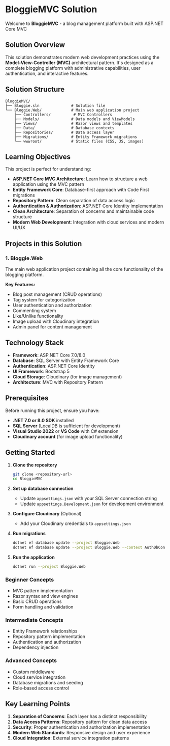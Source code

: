 # BloggieMVC Solution

Welcome to **BloggieMVC** - a blog management platform built with ASP.NET Core MVC

## Solution Overview

This solution demonstrates modern web development practices using the **Model-View-Controller (MVC)** architectural pattern. It's designed as a complete blogging platform with administrative capabilities, user authentication, and interactive features.

## Solution Structure

```
BloggieMVC/
├── Bloggie.sln              # Solution file
└── Bloggie.Web/             # Main web application project
    ├── Controllers/          # MVC Controllers
    ├── Models/              # Data models and ViewModels
    ├── Views/               # Razor views and templates
    ├── Data/                # Database contexts
    ├── Repositories/        # Data access layer
    ├── Migrations/          # Entity Framework migrations
    └── wwwroot/             # Static files (CSS, JS, images)
```

## Learning Objectives

This project is perfect for understanding:

- **ASP.NET Core MVC Architecture**: Learn how to structure a web application using the MVC pattern
- **Entity Framework Core**: Database-first approach with Code First migrations
- **Repository Pattern**: Clean separation of data access logic
- **Authentication & Authorization**: ASP.NET Core Identity implementation
- **Clean Architecture**: Separation of concerns and maintainable code structure
- **Modern Web Development**: Integration with cloud services and modern UI/UX

## Projects in this Solution

### 1. Bloggie.Web
The main web application project containing all the core functionality of the blogging platform.

**Key Features:**
- Blog post management (CRUD operations)
- Tag system for categorization
- User authentication and authorization
- Commenting system
- Like/Unlike functionality
- Image upload with Cloudinary integration
- Admin panel for content management

## Technology Stack

- **Framework**: ASP.NET Core 7.0/8.0
- **Database**: SQL Server with Entity Framework Core
- **Authentication**: ASP.NET Core Identity
- **UI Framework**: Bootstrap 5
- **Cloud Storage**: Cloudinary (for image management)
- **Architecture**: MVC with Repository Pattern

## Prerequisites

Before running this project, ensure you have:

- **.NET 7.0 or 8.0 SDK** installed
- **SQL Server** (LocalDB is sufficient for development)
- **Visual Studio 2022** or **VS Code** with C# extension
- **Cloudinary account** (for image upload functionality)

## Getting Started

1. **Clone the repository**
   ```bash
   git clone <repository-url>
   cd BloggieMVC
   ```

2. **Set up database connection**
   - Update `appsettings.json` with your SQL Server connection string
   - Update `appsettings.Development.json` for development environment

3. **Configure Cloudinary** (Optional)
   - Add your Cloudinary credentials to `appsettings.json`

4. **Run migrations**
   ```bash
   dotnet ef database update --project Bloggie.Web
   dotnet ef database update --project Bloggie.Web --context AuthDbContext
   ```

5. **Run the application**
   ```bash
   dotnet run --project Bloggie.Web
   ```

### Beginner Concepts
- MVC pattern implementation
- Razor syntax and view engines
- Basic CRUD operations
- Form handling and validation

### Intermediate Concepts
- Entity Framework relationships
- Repository pattern implementation
- Authentication and authorization
- Dependency injection

### Advanced Concepts
- Custom middleware
- Cloud service integration
- Database migrations and seeding
- Role-based access control

## Key Learning Points

1. **Separation of Concerns**: Each layer has a distinct responsibility
2. **Data Access Patterns**: Repository pattern for clean data access
3. **Security**: Proper authentication and authorization implementation
4. **Modern Web Standards**: Responsive design and user experience
5. **Cloud Integration**: External service integration patterns


